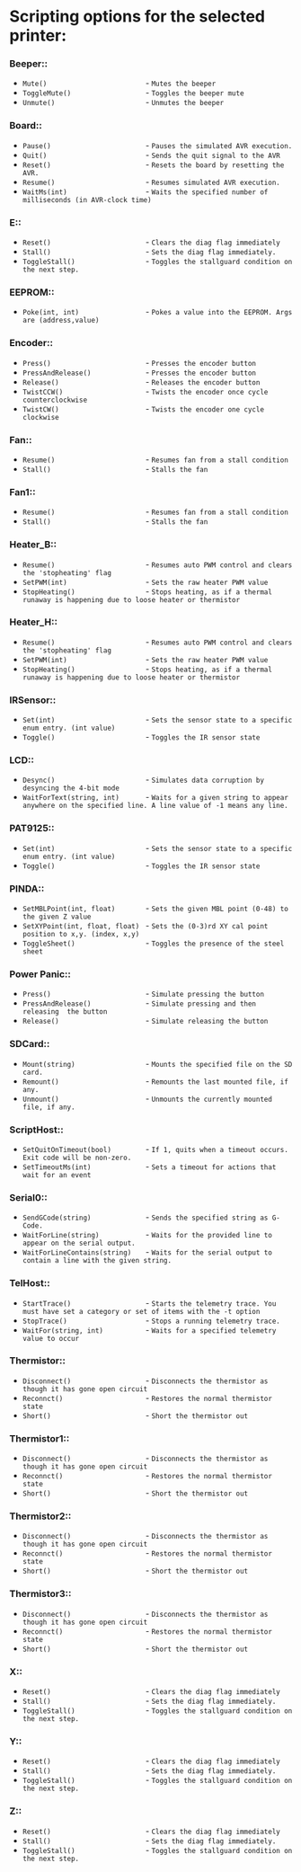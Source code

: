 # Scripting options for the selected printer:
### Beeper::
 - `Mute()                        ` - `Mutes the beeper`
 - `ToggleMute()                  ` - `Toggles the beeper mute`
 - `Unmute()                      ` - `Unmutes the beeper`
### Board::
 - `Pause()                       ` - `Pauses the simulated AVR execution.`
 - `Quit()                        ` - `Sends the quit signal to the AVR`
 - `Reset()                       ` - `Resets the board by resetting the AVR.`
 - `Resume()                      ` - `Resumes simulated AVR execution.`
 - `WaitMs(int)                   ` - `Waits the specified number of milliseconds (in AVR-clock time)`
### E::
 - `Reset()                       ` - `Clears the diag flag immediately`
 - `Stall()                       ` - `Sets the diag flag immediately.`
 - `ToggleStall()                 ` - `Toggles the stallguard condition on the next step.`
### EEPROM::
 - `Poke(int, int)                ` - `Pokes a value into the EEPROM. Args are (address,value)`
### Encoder::
 - `Press()                       ` - `Presses the encoder button`
 - `PressAndRelease()             ` - `Presses the encoder button`
 - `Release()                     ` - `Releases the encoder button`
 - `TwistCCW()                    ` - `Twists the encoder once cycle counterclockwise`
 - `TwistCW()                     ` - `Twists the encoder one cycle clockwise`
### Fan::
 - `Resume()                      ` - `Resumes fan from a stall condition`
 - `Stall()                       ` - `Stalls the fan`
### Fan1::
 - `Resume()                      ` - `Resumes fan from a stall condition`
 - `Stall()                       ` - `Stalls the fan`
### Heater_B::
 - `Resume()                      ` - `Resumes auto PWM control and clears the 'stopheating' flag`
 - `SetPWM(int)                   ` - `Sets the raw heater PWM value`
 - `StopHeating()                 ` - `Stops heating, as if a thermal runaway is happening due to loose heater or thermistor`
### Heater_H::
 - `Resume()                      ` - `Resumes auto PWM control and clears the 'stopheating' flag`
 - `SetPWM(int)                   ` - `Sets the raw heater PWM value`
 - `StopHeating()                 ` - `Stops heating, as if a thermal runaway is happening due to loose heater or thermistor`
### IRSensor::
 - `Set(int)                      ` - `Sets the sensor state to a specific enum entry. (int value)`
 - `Toggle()                      ` - `Toggles the IR sensor state`
### LCD::
 - `Desync()                      ` - `Simulates data corruption by desyncing the 4-bit mode`
 - `WaitForText(string, int)      ` - `Waits for a given string to appear anywhere on the specified line. A line value of -1 means any line.`
### PAT9125::
 - `Set(int)                      ` - `Sets the sensor state to a specific enum entry. (int value)`
 - `Toggle()                      ` - `Toggles the IR sensor state`
### PINDA::
 - `SetMBLPoint(int, float)       ` - `Sets the given MBL point (0-48) to the given Z value`
 - `SetXYPoint(int, float, float) ` - `Sets the (0-3)rd XY cal point position to x,y. (index, x,y)`
 - `ToggleSheet()                 ` - `Toggles the presence of the steel sheet`
### Power Panic::
 - `Press()                       ` - `Simulate pressing the button`
 - `PressAndRelease()             ` - `Simulate pressing and then releasing  the button`
 - `Release()                     ` - `Simulate releasing the button`
### SDCard::
 - `Mount(string)                 ` - `Mounts the specified file on the SD card.`
 - `Remount()                     ` - `Remounts the last mounted file, if any.`
 - `Unmount()                     ` - `Unmounts the currently mounted file, if any.`
### ScriptHost::
 - `SetQuitOnTimeout(bool)        ` - `If 1, quits when a timeout occurs. Exit code will be non-zero.`
 - `SetTimeoutMs(int)             ` - `Sets a timeout for actions that wait for an event`
### Serial0::
 - `SendGCode(string)             ` - `Sends the specified string as G-Code.`
 - `WaitForLine(string)           ` - `Waits for the provided line to appear on the serial output.`
 - `WaitForLineContains(string)   ` - `Waits for the serial output to contain a line with the given string.`
### TelHost::
 - `StartTrace()                  ` - `Starts the telemetry trace. You must have set a category or set of items with the -t option`
 - `StopTrace()                   ` - `Stops a running telemetry trace.`
 - `WaitFor(string, int)          ` - `Waits for a specified telemetry value to occur`
### Thermistor::
 - `Disconnect()                  ` - `Disconnects the thermistor as though it has gone open circuit`
 - `Reconnct()                    ` - `Restores the normal thermistor state`
 - `Short()                       ` - `Short the thermistor out`
### Thermistor1::
 - `Disconnect()                  ` - `Disconnects the thermistor as though it has gone open circuit`
 - `Reconnct()                    ` - `Restores the normal thermistor state`
 - `Short()                       ` - `Short the thermistor out`
### Thermistor2::
 - `Disconnect()                  ` - `Disconnects the thermistor as though it has gone open circuit`
 - `Reconnct()                    ` - `Restores the normal thermistor state`
 - `Short()                       ` - `Short the thermistor out`
### Thermistor3::
 - `Disconnect()                  ` - `Disconnects the thermistor as though it has gone open circuit`
 - `Reconnct()                    ` - `Restores the normal thermistor state`
 - `Short()                       ` - `Short the thermistor out`
### X::
 - `Reset()                       ` - `Clears the diag flag immediately`
 - `Stall()                       ` - `Sets the diag flag immediately.`
 - `ToggleStall()                 ` - `Toggles the stallguard condition on the next step.`
### Y::
 - `Reset()                       ` - `Clears the diag flag immediately`
 - `Stall()                       ` - `Sets the diag flag immediately.`
 - `ToggleStall()                 ` - `Toggles the stallguard condition on the next step.`
### Z::
 - `Reset()                       ` - `Clears the diag flag immediately`
 - `Stall()                       ` - `Sets the diag flag immediately.`
 - `ToggleStall()                 ` - `Toggles the stallguard condition on the next step.`
